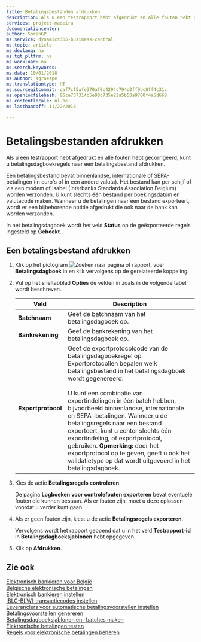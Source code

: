 ```yaml
---
title: Betalingsbestanden afdrukken
description: Als u een testrapport hebt afgedrukt en alle fouten hebt gecorrigeerd, kunt u betalingsdagboekregels naar een betalingsbestand afdrukken.
services: project-madeira
documentationcenter: 
author: SorenGP
ms.service: dynamics365-business-central
ms.topic: article
ms.devlang: na
ms.tgt_pltfrm: na
ms.workload: na
ms.search.keywords: 
ms.date: 10/01/2018
ms.author: sgroespe
ms.translationtype: HT
ms.sourcegitcommit: caf7cf5afe370af0c4294c794c0ff9bc8ff4c31c
ms.openlocfilehash: 86ce737314b5e98c735e22a5b50a9700f4a5d668
ms.contentlocale: nl-be
ms.lasthandoff: 11/22/2018

---
```

# <a name="print-payment-files"></a>Betalingsbestanden afdrukken
Als u een testrapport hebt afgedrukt en alle fouten hebt gecorrigeerd, kunt u betalingsdagboekregels naar een betalingsbestand afdrukken.  

Een betalingsbestand bevat binnenlandse, internationale of SEPA-betalingen (in euro's of in een andere valuta). Het bestand kan per schijf of via een modem of Isabel (Interbanks Standards Association Belgium) worden verzonden. U kunt slechts één bestand per boekingsdatum en valutacode maken. Wanneer u de betalingen naar een bestand exporteert, wordt er een bijbehorende notitie afgedrukt die ook naar de bank kan worden verzonden.  

In het betalingsdagboek wordt het veld **Status** op de geëxporteerde regels ingesteld op **Geboekt**.  

## <a name="to-print-a-payment-file"></a>Een betalingsbestand afdrukken  

1.  Klik op het pictogram ![Zoeken naar pagina of rapport](../../media/ui-search/search_small.png "pictogram Zoeken naar pagina of rapport"), voer **Betalingsdagboek** in en klik vervolgens op de gerelateerde koppeling.  
2.  Vul op het sneltabblad **Opties** de velden in zoals in de volgende tabel wordt beschreven.  

    |Veld|Description|  
    |---------------------------------|---------------------------------------|  
    |**Batchnaam**|Geef de batchnaam van het betalingsdagboek op.|  
    |**Bankrekening**|Geef de bankrekening van het betalingsdagboek op.|  
    |**Exportprotocol**|Geef de exportprotocolcode van de betalingsdagboekregel op. Exportprotocollen bepalen welk betalingsbestand in het betalingsdagboek wordt gegenereerd.<br /><br /> U kunt een combinatie van exportindelingen in één batch hebben, bijvoorbeeld binnenlandse, internationale en SEPA-betalingen. Wanneer u de betalingsregels naar een bestand exporteert, kunt u echter slechts één exportindeling, of exportprotocol, gebruiken. **Opmerking:** door het exportprotocol op te geven, geeft u ook het validatietype op dat wordt uitgevoerd in het betalingsdagboek.|  

3.  Kies de actie **Betalingsregels controleren**.

    De pagina **Logboeken voor controlefouten exporteren** bevat eventuele fouten die kunnen bestaan. Als er fouten zijn, moet u deze oplossen voordat u verder kunt gaan.

4. Als er geen fouten zijn, kiest u de actie **Betalingsregels exporteren**.  

    Vervolgens wordt het rapport geopend dat u in het veld **Testrapport-id** in **Betalingsdagboeksjablonen** hebt opgegeven.  

5.  Klik op **Afdrukken**.  

## <a name="see-also"></a>Zie ook  
 [Elektronisch bankieren voor België](belgian-electronic-banking.md)   
 [Belgische elektronische betalingen](belgian-electronic-payments.md)   
 [Elektronisch bankieren instellen](how-to-set-up-electronic-banking.md)   
 [IBLC-BLWI-transactiecodes instellen](how-to-set-up-iblc-blwi-transaction-codes.md)   
 [Leveranciers voor automatische betalingsvoorstellen instellen](how-to-set-up-vendors-for-automatic-payment-suggestions.md)   
 [Betalingsvoorstellen genereren](how-to-generate-payment-suggestions.md)   
 [Betalingsdagboeksjablonen en -batches maken](how-to-create-payment-journal-templates-and-batches.md)   
 [Elektronische betalingen testen](how-to-test-electronic-payments.md)   
 [Regels voor elektronische betalingen beheren](how-to-manage-electronic-payment-lines.md)

